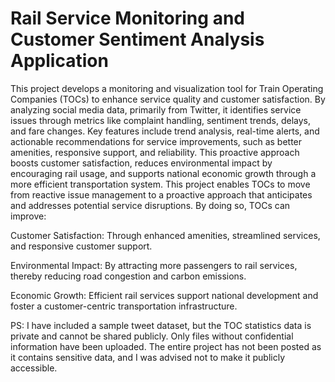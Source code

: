 # Rail Service Monitoring and Customer Sentiment Analysis Application

This project develops a monitoring and visualization tool for Train Operating Companies (TOCs) to enhance service quality and customer satisfaction. By analyzing social media data, primarily from Twitter, it identifies service issues through metrics like complaint handling, sentiment trends, delays, and fare changes. Key features include trend analysis, real-time alerts, and actionable recommendations for service improvements, such as better amenities, responsive support, and reliability. This proactive approach boosts customer satisfaction, reduces environmental impact by encouraging rail usage, and supports national economic growth through a more efficient transportation system.
This project enables TOCs to move from reactive issue management to a proactive approach that anticipates and addresses potential service disruptions. By doing so, TOCs can improve:

Customer Satisfaction: 
Through enhanced amenities, streamlined services, and responsive customer support.

Environmental Impact: 
By attracting more passengers to rail services, thereby reducing road congestion and carbon emissions.

Economic Growth: 
Efficient rail services support national development and foster a customer-centric transportation infrastructure.


PS: I have included a sample tweet dataset, but the TOC statistics data is private and cannot be shared publicly. Only files without confidential information have been uploaded. The entire project has not been posted as it contains sensitive data, and I was advised not to make it publicly accessible.
